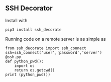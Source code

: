SSH Decorator 
---
Install with

    pip3 install ssh_decorate

Running code on a remote server is as simple as

    from ssh_decorate import ssh_connect
    ssh=ssh_connect('user','password','server')
    @ssh.py
    def python_pwd():
        import os
        return os.getcwd()
    print (python_pwd())

